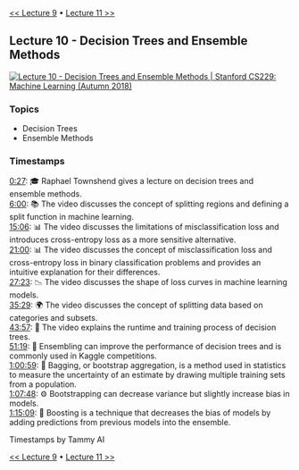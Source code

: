 [<< Lecture 9](lecture_9.md) • [Lecture 11 >>](lecture_11.md)
## Lecture 10 - Decision Trees and Ensemble Methods

[![Lecture 10 - Decision Trees and Ensemble Methods | Stanford CS229: Machine Learning (Autumn 2018)](https://markdown-videos-api.jorgenkh.no/url?url=https%3A%2F%2Fwww.youtube.com%2Fwatch%3Fv%3Dwr9gUr-eWdA%26list%3DPLoROMvodv4rMiGQp3WXShtMGgzqpfVfbU%26index%3D10)](https://www.youtube.com/watch?v=wr9gUr-eWdA&list=PLoROMvodv4rMiGQp3WXShtMGgzqpfVfbU&index=10)

### Topics

* Decision Trees
* Ensemble Methods

### Timestamps
  
[0:27](https://youtu.be/wr9gUr-eWdA?si=kgAbjzxSdrnXlSfX&t=27): 🎓 Raphael Townshend gives a lecture on decision trees and ensemble methods.  
[6:00](https://youtu.be/wr9gUr-eWdA?si=kgAbjzxSdrnXlSfX&t=360): 📚 The video discusses the concept of splitting regions and defining a split function in machine learning.  
[15:06](https://youtu.be/wr9gUr-eWdA?si=kgAbjzxSdrnXlSfX&t=906): 📊 The video discusses the limitations of misclassification loss and introduces cross-entropy loss as a more sensitive alternative.  
[21:00](https://youtu.be/wr9gUr-eWdA?si=kgAbjzxSdrnXlSfX&t=1260): 📊 The video discusses the concept of misclassification loss and cross-entropy loss in binary classification problems and provides an intuitive explanation for their differences.  
[27:23](https://youtu.be/wr9gUr-eWdA?si=kgAbjzxSdrnXlSfX&t=1643): 📉 The video discusses the shape of loss curves in machine learning models.  
[35:29](https://youtu.be/wr9gUr-eWdA?si=kgAbjzxSdrnXlSfX&t=2129): 🌍 The video discusses the concept of splitting data based on categories and subsets.  
[43:57](https://youtu.be/wr9gUr-eWdA?si=kgAbjzxSdrnXlSfX&t=2637): 🌳 The video explains the runtime and training process of decision trees.  
[51:19](https://youtu.be/wr9gUr-eWdA?si=kgAbjzxSdrnXlSfX&t=3079): 🌳 Ensembling can improve the performance of decision trees and is commonly used in Kaggle competitions.  
[1:00:59](https://youtu.be/wr9gUr-eWdA?si=kgAbjzxSdrnXlSfX&t=3659): 🎒 Bagging, or bootstrap aggregation, is a method used in statistics to measure the uncertainty of an estimate by drawing multiple training sets from a population.  
[1:07:48](https://youtu.be/wr9gUr-eWdA?si=kgAbjzxSdrnXlSfX&t=4068): ⚙️ Bootstrapping can decrease variance but slightly increase bias in models.  
[1:15:09](https://youtu.be/wr9gUr-eWdA?si=kgAbjzxSdrnXlSfX&t=4509): 💼 Boosting is a technique that decreases the bias of models by adding predictions from previous models into the ensemble.

Timestamps by Tammy AI

[<< Lecture 9](lecture_9.md) • [Lecture 11 >>](lecture_11.md)